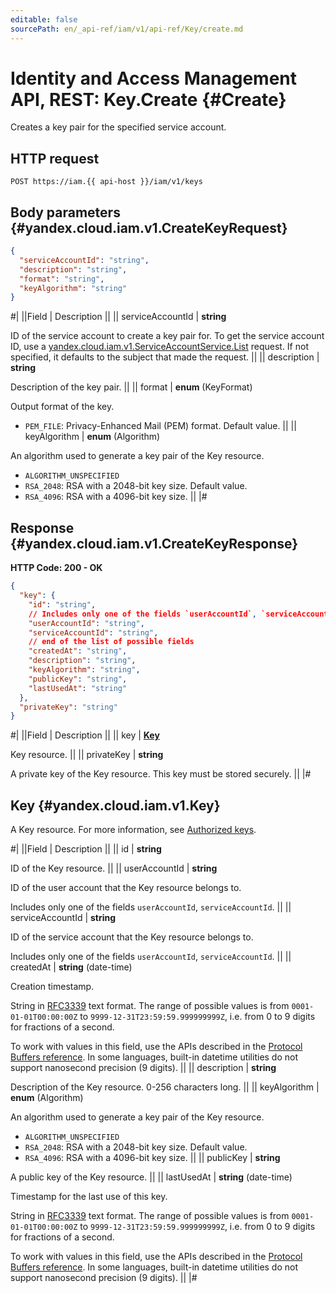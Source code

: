 ```yaml
---
editable: false
sourcePath: en/_api-ref/iam/v1/api-ref/Key/create.md
---
```


# Identity and Access Management API, REST: Key.Create {#Create}

Creates a key pair for the specified service account.

## HTTP request

```
POST https://iam.{{ api-host }}/iam/v1/keys
```

## Body parameters {#yandex.cloud.iam.v1.CreateKeyRequest}

```json
{
  "serviceAccountId": "string",
  "description": "string",
  "format": "string",
  "keyAlgorithm": "string"
}
```

#|
||Field | Description ||
|| serviceAccountId | **string**

ID of the service account to create a key pair for.
To get the service account ID, use a [yandex.cloud.iam.v1.ServiceAccountService.List](/docs/iam/api-ref/ServiceAccount/list#List) request.
If not specified, it defaults to the subject that made the request. ||
|| description | **string**

Description of the key pair. ||
|| format | **enum** (KeyFormat)

Output format of the key.

- `PEM_FILE`: Privacy-Enhanced Mail (PEM) format. Default value. ||
|| keyAlgorithm | **enum** (Algorithm)

An algorithm used to generate a key pair of the Key resource.

- `ALGORITHM_UNSPECIFIED`
- `RSA_2048`: RSA with a 2048-bit key size. Default value.
- `RSA_4096`: RSA with a 4096-bit key size. ||
|#

## Response {#yandex.cloud.iam.v1.CreateKeyResponse}

**HTTP Code: 200 - OK**

```json
{
  "key": {
    "id": "string",
    // Includes only one of the fields `userAccountId`, `serviceAccountId`
    "userAccountId": "string",
    "serviceAccountId": "string",
    // end of the list of possible fields
    "createdAt": "string",
    "description": "string",
    "keyAlgorithm": "string",
    "publicKey": "string",
    "lastUsedAt": "string"
  },
  "privateKey": "string"
}
```

#|
||Field | Description ||
|| key | **[Key](#yandex.cloud.iam.v1.Key)**

Key resource. ||
|| privateKey | **string**

A private key of the Key resource.
This key must be stored securely. ||
|#

## Key {#yandex.cloud.iam.v1.Key}

A Key resource. For more information, see [Authorized keys](/docs/iam/concepts/authorization/key).

#|
||Field | Description ||
|| id | **string**

ID of the Key resource. ||
|| userAccountId | **string**

ID of the user account that the Key resource belongs to.

Includes only one of the fields `userAccountId`, `serviceAccountId`. ||
|| serviceAccountId | **string**

ID of the service account that the Key resource belongs to.

Includes only one of the fields `userAccountId`, `serviceAccountId`. ||
|| createdAt | **string** (date-time)

Creation timestamp.

String in [RFC3339](https://www.ietf.org/rfc/rfc3339.txt) text format. The range of possible values is from
`0001-01-01T00:00:00Z` to `9999-12-31T23:59:59.999999999Z`, i.e. from 0 to 9 digits for fractions of a second.

To work with values in this field, use the APIs described in the
[Protocol Buffers reference](https://developers.google.com/protocol-buffers/docs/reference/overview).
In some languages, built-in datetime utilities do not support nanosecond precision (9 digits). ||
|| description | **string**

Description of the Key resource. 0-256 characters long. ||
|| keyAlgorithm | **enum** (Algorithm)

An algorithm used to generate a key pair of the Key resource.

- `ALGORITHM_UNSPECIFIED`
- `RSA_2048`: RSA with a 2048-bit key size. Default value.
- `RSA_4096`: RSA with a 4096-bit key size. ||
|| publicKey | **string**

A public key of the Key resource. ||
|| lastUsedAt | **string** (date-time)

Timestamp for the last use of this key.

String in [RFC3339](https://www.ietf.org/rfc/rfc3339.txt) text format. The range of possible values is from
`0001-01-01T00:00:00Z` to `9999-12-31T23:59:59.999999999Z`, i.e. from 0 to 9 digits for fractions of a second.

To work with values in this field, use the APIs described in the
[Protocol Buffers reference](https://developers.google.com/protocol-buffers/docs/reference/overview).
In some languages, built-in datetime utilities do not support nanosecond precision (9 digits). ||
|#